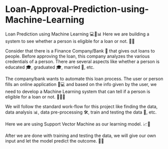 # Loan-Approval-Prediction-using-Machine-Learning
Loan Prediction using Machine Learning 💻🤖📊
Here we are building a system to see whether a person is eligible for a loan or not. 🏦💸

Consider that there is a Finance Company/Bank 🏦 that gives out loans to people. Before approving the loan, this company analyzes the various credentials of a person. There are several aspects like whether a person is educated 🎓, graduated 🎓, married 💍, etc.

The company/bank wants to automate this loan process. The user or person fills an online application 📝💻 and based on the info given by the user, we need to develop a Machine Learning system that can tell if a person is eligible for a loan or not. 🤔✅❌

We will follow the standard work-flow for this project like finding the data, data analysis 📊, data pre-processing 🛠️, train and testing the data 🧪, etc.

Here we are using Support Vector Machine as our learning model. 📈🤖

After we are done with training and testing the data, we will give our own input and let the model predict the outcome. 🧩🔮

